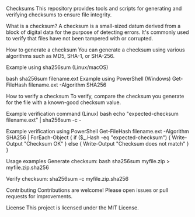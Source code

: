 Checksums
This repository provides tools and scripts for generating and verifying checksums to ensure file integrity.

What is a checksum?
A checksum is a small-sized datum derived from a block of digital data for the purpose of detecting errors. It's commonly used to verify that files have not been tampered with or corrupted.

How to generate a checksum
You can generate a checksum using various algorithms such as MD5, SHA-1, or SHA-256.

Example using sha256sum (Linux/macOS)

bash
sha256sum filename.ext
Example using PowerShell (Windows)
Get-FileHash filename.ext -Algorithm SHA256

How to verify a checksum
To verify, compare the checksum you generate for the file with a known-good checksum value.

Example verification command (Linux)
bash
echo "expected-checksum  filename.ext" | sha256sum -c -

Example verification using PowerShell
Get-FileHash filename.ext -Algorithm SHA256 | ForEach-Object {
    if ($_.Hash -eq "expected-checksum") {
        Write-Output "Checksum OK"
    } else {
        Write-Output "Checksum does not match"
    }
}

Usage examples
Generate checksum:
bash
sha256sum myfile.zip > myfile.zip.sha256

Verify checksum:
sha256sum -c myfile.zip.sha256

Contributing
Contributions are welcome! Please open issues or pull requests for improvements.

License
This project is licensed under the MIT License.


